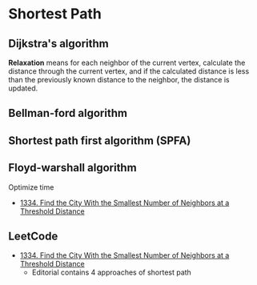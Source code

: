 # Shortest Path

## Dijkstra's algorithm

**Relaxation** means for each neighbor of the current vertex, calculate the distance through the current vertex, and if the calculated distance is less than the previously known distance to the neighbor, the distance is updated.

## Bellman-ford algorithm

## Shortest path first algorithm (SPFA)

## Floyd-warshall algorithm

Optimize time

- [1334. Find the City With the Smallest Number of Neighbors at a Threshold Distance](https://leetcode.com/problems/find-the-city-with-the-smallest-number-of-neighbors-at-a-threshold-distance/description)

## LeetCode

- [1334. Find the City With the Smallest Number of Neighbors at a Threshold Distance](https://leetcode.com/problems/find-the-city-with-the-smallest-number-of-neighbors-at-a-threshold-distance/description)
  - Editorial contains 4 approaches of shortest path